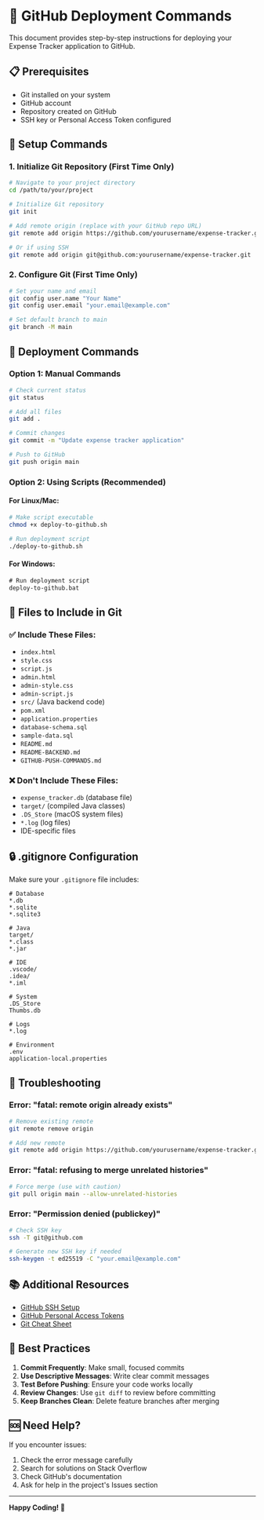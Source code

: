 # 🚀 GitHub Deployment Commands

This document provides step-by-step instructions for deploying your Expense Tracker application to GitHub.

## 📋 Prerequisites

- Git installed on your system
- GitHub account
- Repository created on GitHub
- SSH key or Personal Access Token configured

## 🔧 Setup Commands

### 1. Initialize Git Repository (First Time Only)

```bash
# Navigate to your project directory
cd /path/to/your/project

# Initialize Git repository
git init

# Add remote origin (replace with your GitHub repo URL)
git remote add origin https://github.com/yourusername/expense-tracker.git

# Or if using SSH
git remote add origin git@github.com:yourusername/expense-tracker.git
```

### 2. Configure Git (First Time Only)

```bash
# Set your name and email
git config user.name "Your Name"
git config user.email "your.email@example.com"

# Set default branch to main
git branch -M main
```

## 🚀 Deployment Commands

### Option 1: Manual Commands

```bash
# Check current status
git status

# Add all files
git add .

# Commit changes
git commit -m "Update expense tracker application"

# Push to GitHub
git push origin main
```

### Option 2: Using Scripts (Recommended)

#### For Linux/Mac:
```bash
# Make script executable
chmod +x deploy-to-github.sh

# Run deployment script
./deploy-to-github.sh
```

#### For Windows:
```cmd
# Run deployment script
deploy-to-github.bat
```

## 📁 Files to Include in Git

### ✅ Include These Files:
- `index.html`
- `style.css`
- `script.js`
- `admin.html`
- `admin-style.css`
- `admin-script.js`
- `src/` (Java backend code)
- `pom.xml`
- `application.properties`
- `database-schema.sql`
- `sample-data.sql`
- `README.md`
- `README-BACKEND.md`
- `GITHUB-PUSH-COMMANDS.md`

### ❌ Don't Include These Files:
- `expense_tracker.db` (database file)
- `target/` (compiled Java classes)
- `.DS_Store` (macOS system files)
- `*.log` (log files)
- IDE-specific files

## 🔒 .gitignore Configuration

Make sure your `.gitignore` file includes:

```gitignore
# Database
*.db
*.sqlite
*.sqlite3

# Java
target/
*.class
*.jar

# IDE
.vscode/
.idea/
*.iml

# System
.DS_Store
Thumbs.db

# Logs
*.log

# Environment
.env
application-local.properties
```

## 🚨 Troubleshooting

### Error: "fatal: remote origin already exists"
```bash
# Remove existing remote
git remote remove origin

# Add new remote
git remote add origin https://github.com/yourusername/expense-tracker.git
```

### Error: "fatal: refusing to merge unrelated histories"
```bash
# Force merge (use with caution)
git pull origin main --allow-unrelated-histories
```

### Error: "Permission denied (publickey)"
```bash
# Check SSH key
ssh -T git@github.com

# Generate new SSH key if needed
ssh-keygen -t ed25519 -C "your.email@example.com"
```

## 📚 Additional Resources

- [GitHub SSH Setup](https://docs.github.com/en/authentication/connecting-to-github-with-ssh)
- [GitHub Personal Access Tokens](https://docs.github.com/en/authentication/keeping-your-account-and-data-secure/creating-a-personal-access-token)
- [Git Cheat Sheet](https://education.github.com/git-cheat-sheet-education.pdf)

## 🎯 Best Practices

1. **Commit Frequently**: Make small, focused commits
2. **Use Descriptive Messages**: Write clear commit messages
3. **Test Before Pushing**: Ensure your code works locally
4. **Review Changes**: Use `git diff` to review before committing
5. **Keep Branches Clean**: Delete feature branches after merging

## 🆘 Need Help?

If you encounter issues:

1. Check the error message carefully
2. Search for solutions on Stack Overflow
3. Check GitHub's documentation
4. Ask for help in the project's Issues section

---

**Happy Coding! 🚀**

